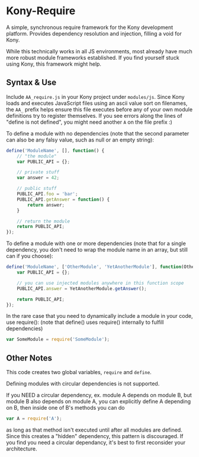# Kony-Require
A simple, synchronous require framework for the Kony development platform. Provides dependency resolution and injection, filling a void for Kony.

While this technically works in all JS environments, most already have much more robust module frameworks established. If you find yourself stuck using Kony, this framework might help.

## Syntax & Use
Include `AA_require.js` in your Kony project under `modules/js`. Since Kony loads and executes JavaScript files using an ascii value sort on filenames, the `AA_` prefix helps ensure this file executes before any of your own module definitions try to register themselves. If you see errors along the lines of "define is not defined", you might need another `A` on the file prefix :)

To define a module with no dependencies (note that the second parameter can also be any falsy value, such as null or an empty string):

```JavaScript
define('ModuleName', [], function() {
	// "the module"
	var PUBLIC_API = {};

	// private stuff
	var answer = 42;

	// public stuff
	PUBLIC_API.foo = 'bar';
	PUBLIC_API.getAnswer = function() {
		return answer;
	}

	// return the module
	return PUBLIC_API;
});
```

To define a module with one or more dependencies (note that for a single dependency, you don't need to wrap the module name in an array, but still can if you choose):

```JavaScript
define('ModuleName', ['OtherModule', 'YetAnotherModule'], function(OtherModule, YetAnotherModule) {
	var PUBLIC_API = {};

	// you can use injected modules anywhere in this function scope
	PUBLIC_API.answer = YetAnotherModule.getAnswer();

	return PUBLIC_API;
});
```

In the rare case that you need to dynamically include a module in your code, use require():
(note that define() uses require() internally to fulfill dependencies)

```JavaScript
var SomeModule = require('SomeModule');
```


## Other Notes

This code creates two global variables, `require` and `define`.

Defining modules with circular dependencies is not supported.

If you NEED a circular dependency, ex. module A depends on module B, but module B also depends on module A, you can explicitly define A depending on B, then inside one of B's methods you can do

```JavaScript
var A = require('A');
```

as long as that method isn't executed until after all modules are defined. Since this creates a "hidden" dependency, this pattern is discouraged. If you find you need a circular dependancy, it's best to first reconsider your architecture.
